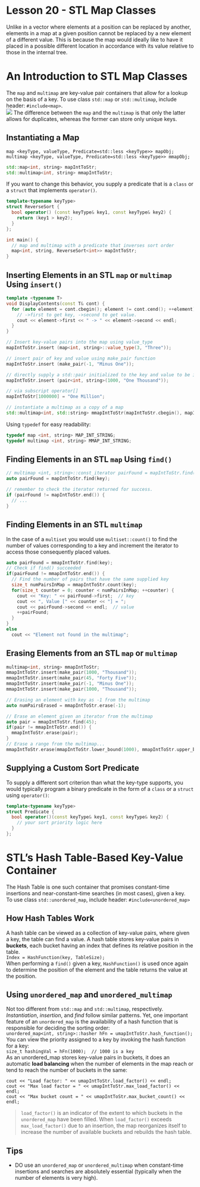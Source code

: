 # Lesson 20 - STL Map Classes
Unlike in a vector where elements at a position can be replaced by another, elements in a map at a given position cannot be replaced by a new element of a different value. This is because the map would ideally like to have it placed in a possible different location in accordance with its value relative to those in the internal tree.

# An Introduction to STL Map Classes 
The `map` and `multimap` are key-value pair containers that allow for a lookup on the basis of a key.
To use class `std::map` or `std::multimap`, include header: `#include<map>`.  
![](https://github.com/Huixxi/Fast-C-plus-plus/blob/master/images/map.png)
The difference between the `map` and the `multimap` is that only the latter allows for duplicates, whereas the former can store only unique keys.

## Instantiating a Map
`map <keyType, valueType, Predicate=std::less <keyType>> mapObj;`  
`multimap <keyType, valueType, Predicate=std::less <keyType>> mmapObj;`  
```c++
std::map<int, string> mapIntToStr; 
std::multimap<int, string> mmapIntToStr;
```
If you want to change this behavior, you supply a predicate that is a `class` or a `struct` that implements `operator()`.
```c++
template<typename keyType>
struct ReverseSort {
  bool operator() (const keyType& key1, const keyType& key2) {
    return (key1 > key2);
  }
};

int main() {
  // map and multimap with a predicate that inverses sort order 
  map<int, string, ReverseSort<int>> mapIntToStr; 
}
```

## Inserting Elements in an STL `map` or `multimap` Using `insert()`
```c++
template <typename T>
void DisplayContents(const T& cont) {
  for (auto element = cont.cbegin(); element != cont.cend(); ++element) {
    // ->first to get key, ->second to get value.
    cout << element->first << " -> " << element->second << endl;
  }
}

// Insert key-value pairs into the map using value_type 
mapIntToStr.insert (map<int, string>::value_type(3, "Three"));

// insert pair of key and value using make_pair function 
mapIntToStr.insert (make_pair(-1, "Minus One"));

// directly supply a std::pair initialized to the key and value to be inserted
mapIntToStr.insert (pair<int, string>(1000, "One Thousand"));

// via subscript operator[]
mapIntToStr[1000000] = "One Million";

// instantiate a multimap as a copy of a map
std::multimap<int, std::string> mmapIntToStr(mapIntToStr.cbegin(), mapIntToStr.cend());
```
Using `typedef` for easy readability:  
```c++
typedef map <int, string> MAP_INT_STRING; 
typedef multimap <int, string> MMAP_INT_STRING;
```

## Finding Elements in an STL `map` Using `find()`
```c++
// multimap <int, string>::const_iterator pairFound = mapIntToStr.find(key);
auto pairFound = mapIntToStr.find(key);

// remember to check the iterator returned for success.
if (pairFound != mapIntToStr.end()) {
  // ...
}
```

## Finding Elements in an STL `multimap`
In the case of a `multiset` you would use `multiset::count()` to find the number of values corresponding to a key and increment the iterator to access those consequently placed values.
```c++
auto pairFound = mmapIntToStr.find(key);
// Check if find() succeeded 
if(pairFound != mmapIntToStr.end()) {
  // Find the number of pairs that have the same supplied key 
  size_t numPairsInMap = mmapIntToStr.count(key);
  for(size_t counter = 0; counter < numPairsInMap; ++counter) {
    cout << "Key: " << pairFound->first;  // key 
    cout << ", Value [" << counter << "] = "; 
    cout << pairFound->second << endl;  // value 
    ++pairFound;   
  } 
} 
else 
  cout << "Element not found in the multimap";
```

## Erasing Elements from an STL `map` or `multimap`
```c++
multimap<int, string> mmapIntToStr;
mmapIntToStr.insert(make_pair(1000, "Thousand"));
mmapIntToStr.insert(make_pair(45, "Forty Five"));
mmapIntToStr.insert(make_pair(-1, "Minus One"));
mmapIntToStr.insert(make_pair(1000, "Thousand"));

// Erasing an element with key as -1 from the multimap
auto numPairsErased = mmapIntToStr.erase(-1);

// Erase an element given an iterator from the multimap
auto pair = mmapIntToStr.find(45);
if(pair != mmapIntToStr.end()) {
  mmapIntToStr.erase(pair);
}
// Erase a range from the multimap...
mmapIntToStr.erase(mmapIntToStr.lower_bound(1000), mmapIntToStr.upper_bound(1000));
```

## Supplying a Custom Sort Predicate
To supply a different sort criterion than what the key-type supports, you would typically program a binary predicate in the form of a `class` or a `struct` using `operator()`:
```c++
template<typename keyType> 
struct Predicate {
  bool operator()(const keyType& key1, const keyType& key2) {
    // your sort priority logic here 
  }
};
```

# STL’s Hash Table-Based Key-Value Container
The Hash Table is one such container that promises constant-time insertions and near-constant–time searches (in most cases), given a key.  
To use class `std::unordered_map`, include header: `#include<unordered_map>`  

## How Hash Tables Work
A hash table can be viewed as a collection of key-value pairs, where given a key, the table can find a value. A hash table stores key-value pairs in **buckets**, each bucket having an index that defines its relative position in the table.  
`Index = HashFunction(key, TableSize);`  
When performing a `find()` given a key, `HashFunction()` is used once again to determine the position of the element and the table returns the value at the position.

## Using `unordered_map` and `unordered_multimap`
Not too different from `std::map` and `std::multimap`, respectively. *Instantiation*, *insertion*, and *find* follow similar patterns. Yet, one important feature of an `unordered_map` is the availability of a hash function that is responsible for deciding the sorting order:  
`unordered_map<int, string>::hasher hFn = umapIntToStr.hash_function();`  
You can view the priority assigned to a key by invoking the hash function for a key:   
`size_t hashingVal = hFn(1000);  // 1000 is a key`  
As an unordered_map stores key-value pairs in buckets, it does an automatic **load balancing** when the number of elements in the map reach or tend to reach the number of buckets in the same:  
```
cout << "Load factor: " << umapIntToStr.load_factor() << endl; 
cout << "Max load factor = " << umapIntToStr.max_load_factor() << endl; 
cout << "Max bucket count = " << umapIntToStr.max_bucket_count() << endl;
```
> `load_factor()` is an indicator of the extent to which buckets in the `unordered_map` have been filled. When `load_factor()` exceeds `max_load_factor()` due to an insertion, the map reorganizes itself to increase the number of available buckets and rebuilds the hash table.

## Tips
* DO use an `unordered_map` or `unordered_multimap` when constant-time insertions and searches are absolutely essential (typically when the number of elements is very high).



